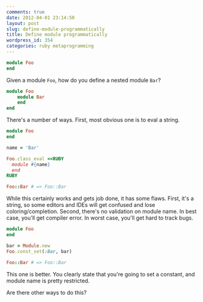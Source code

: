 ```yaml
---
comments: true
date: 2012-04-01 23:14:50
layout: post
slug: define-module-programmatically
title: Define module programmatically
wordpress_id: 354
categories: ruby metaprogramming
---
```


``` ruby
module Foo
end
```

Given a module `Foo`, how do you define a nested module `Bar`?

``` ruby
module Foo
    module Bar
    end
end
```

There's a number of ways. First, most obvious one is to eval a string.

``` ruby
module Foo
end

name = 'Bar'

Foo.class_eval <<RUBY
  module #{name}
  end
RUBY

Foo::Bar # => Foo::Bar
```

While this certainly works and gets job done, it has some flaws. First, it's a string, so some editors and IDEs will get confused and lose coloring/completion. Second, there's no validation on module name. In best case, you'll get compiler error. In worst case, you'll get hard to track bugs.

``` ruby
module Foo
end

bar = Module.new
Foo.const_set(:Bar, bar)

Foo::Bar # => Foo::Bar
```

This one is better. You clearly state that you're going to set a constant, and module name is pretty restricted.

Are there other ways to do this?